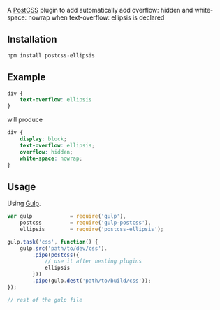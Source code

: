 A [PostCSS] plugin to add automatically add overflow: hidden and white-space: nowrap when text-overflow: ellipsis is declared

[PostCSS]: https://github.com/postcss/postcss
[Gulp]: https://github.com/gulpjs/gulp

## Installation

```js
npm install postcss-ellipsis
```

## Example

```css
div {
    text-overflow: ellipsis
}
```

will produce

```css
div { 
    display: block; 
    text-overflow: ellipsis;
    overflow: hidden;
    white-space: nowrap;
}
```

## Usage

Using [Gulp].

```js
var gulp            = require('gulp'),
    postcss         = require('gulp-postcss'),
    ellipsis        = require('postcss-ellipsis');

gulp.task('css', function() {
    gulp.src('path/to/dev/css').
        .pipe(postcss({
            // use it after nesting plugins
            ellipsis
        }))
        .pipe(gulp.dest('path/to/build/css'));
});

// rest of the gulp file
```
